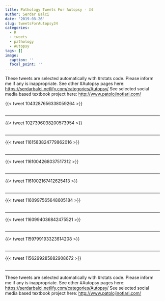 ```yaml
---
title: Pathology Tweets For Autopsy - 34
author: Serdar Balci
date: '2019-08-26'
slug: tweetsForAutopsy34
categories:
  - R
  - tweets
  - pathology
  - Autopsy
tags: []
image:
  caption: ''
  focal_point: ''
---
```



These tweets are selected automatically with #rstats code. Please inform me if any is inappropriate.
See other #Autopsy pages here: https://serdarbalci.netlify.com/categories/Autopsy/ 
See selected social media based textbook project here: http://www.patolojinotlari.com/

{{< tweet 1043287656338059264 >}}
<br>
<br>
<hr>
{{< tweet 1027396038200573954 >}}
<br>
<br>
<hr>
{{< tweet 1161583824779862016 >}}
<br>
<br>
<hr>
{{< tweet 1161004268037517312 >}}
<br>
<br>
<hr>
{{< tweet 1161002167412625413 >}}
<br>
<br>
<hr>
{{< tweet 1160997565648605184 >}}
<br>
<br>
<hr>
{{< tweet 1160994036842475521 >}}
<br>
<br>
<hr>
{{< tweet 1159799193323614208 >}}
<br>
<br>
<hr>
{{< tweet 1156299285882908672 >}}
<br>
<br>
<hr>


These tweets are selected automatically with #rstats code. Please inform me if any is inappropriate.
See other #Autopsy pages here: https://serdarbalci.netlify.com/categories/Autopsy/ 
See selected social media based textbook project here: http://www.patolojinotlari.com/
